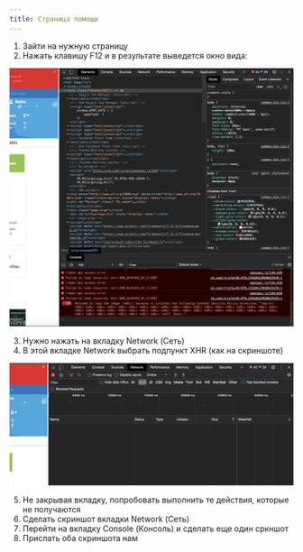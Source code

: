 ```yaml
---
title: Страница помощи
---
```


1) Зайти на нужную страницу    
2) Нажать клавишу F12 и в результате выведется окно вида:

![console](/img/browser1.png)
    
3) Нужно нажать на вкладку Network (Сеть)    
4) В этой вкладке Network выбрать подпункт XHR (как на скриншоте)

![console](/img/browser2.png)

5) Не закрывая вкладку, попробовать выполнить те действия, которые не получаются    
6) Сделать скриншот вкладки Network (Сеть)      
7) Перейти на вкладку Console (Консоль) и сделать еще один сркншот    
8) Прислать оба скриншота нам    

    
